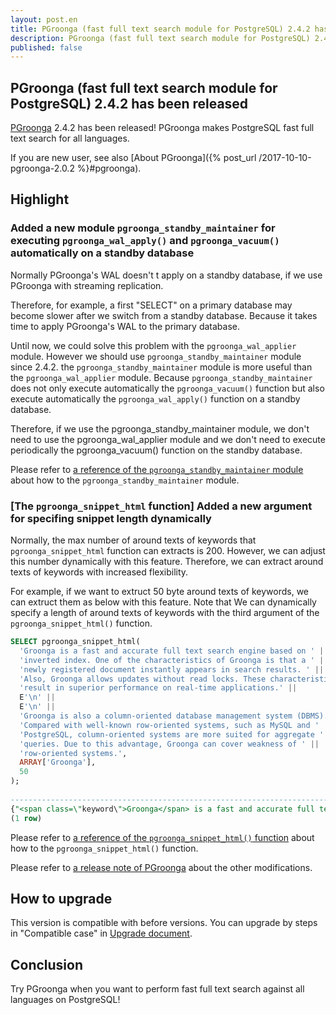 ```yaml
---
layout: post.en
title: PGroonga (fast full text search module for PostgreSQL) 2.4.2 has been released
description: PGroonga (fast full text search module for PostgreSQL) 2.4.2 has been released!
published: false
---
```


## PGroonga (fast full text search module for PostgreSQL) 2.4.2 has been released

[PGroonga](https://pgroonga.github.io/) 2.4.2 has been released! PGroonga makes PostgreSQL fast full text search for all languages.

If you are new user, see also [About PGroonga]({% post_url /2017-10-10-pgroonga-2.0.2 %}#pgroonga).

## Highlight

### Added a new module ``pgroonga_standby_maintainer`` for executing ``pgroonga_wal_apply()`` and ``pgroonga_vacuum()`` automatically on a standby database

  Normally PGroonga's WAL doesn't t apply on a standby database, if we use PGroonga with streaming replication.

  Therefore, for example, a first "SELECT" on a primary database may become slower after we switch from a standby database. Because it takes time to apply PGroonga's WAL to the primary database.

  Until now, we could solve this problem with the ``pgroonga_wal_applier`` module. However we should use ``pgroonga_standby_maintainer`` module since 2.4.2.
  the ``pgroonga_standby_maintainer`` module is more useful than the ``pgroonga_wal_applier`` module. Because ``pgroonga_standby_maintainer`` does not only execute automatically the ``pgroonga_vacuum()`` function but also execute automatically the ``pgroonga_wal_apply()`` function on a standby database.

  Therefore, if we use the pgroonga_standby_maintainer module, we don't need to use the pgroonga_wal_applier module and we don't need to execute periodically the pgroonga_vacuum() function on the standby database.

  Please refer to [a reference of the ``pgroonga_standby_maintainer`` module](https://pgroonga.github.io/reference/modules/pgroonga-standby-maintainer.html) about how to the ``pgroonga_standby_maintainer`` module.

### [The `pgroonga_snippet_html` function] Added a new argument for specifing snippet length dynamically

  Normally, the max number of around texts of keywords that ``pgroonga_snippet_html`` function can extracts is 200. However, we can adjust this number dynamically with this feature.
  Therefore, we can extract around texts of keywords with increased flexibility.

  For example, if we want to extruct 50 byte around texts of keywords, we can extruct them as below with this feature.
  Note that We can dynamically specify a length of around texts of keywords with the third argument of the ``pgroonga_snippet_html()`` function.

  ```sql
  SELECT pgroonga_snippet_html(
    'Groonga is a fast and accurate full text search engine based on ' ||
    'inverted index. One of the characteristics of Groonga is that a ' ||
    'newly registered document instantly appears in search results. ' ||
    'Also, Groonga allows updates without read locks. These characteristics ' ||
    'result in superior performance on real-time applications.' ||
    E'\n' ||
    E'\n' ||
    'Groonga is also a column-oriented database management system (DBMS). ' ||
    'Compared with well-known row-oriented systems, such as MySQL and ' ||
    'PostgreSQL, column-oriented systems are more suited for aggregate ' ||
    'queries. Due to this advantage, Groonga can cover weakness of ' ||
    'row-oriented systems.',
    ARRAY['Groonga'],
    50
  );
                                                                                                                    pgroonga_snippet_html                                                                                                                     
---------------------------------------------------------------------------------------------------------------------------------------------------------------------------------------------------------------------------------------------------------------
 {"<span class=\"keyword\">Groonga</span> is a fast and accurate full text search en","he characteristics of <span class=\"keyword\">Groonga</span> is that a newly regi","search results. Also, <span class=\"keyword\">Groonga</span> allows updates witho"}
(1 row)
  ```

  Please refer to [a reference of the ``pgroonga_snippet_html()`` function](https://pgroonga.github.io/reference/functions/pgroonga-snippet-html.html) about how to the ``pgroonga_snippet_html()`` function.

Please refer to [a release note of PGroonga]() about the other modifications.

## How to upgrade

This version is compatible with before versions. You can upgrade by steps in "Compatible case" in [Upgrade document](https://pgroonga.github.io/upgrade/#compatible-case).

## Conclusion

Try PGroonga when you want to perform fast full text search against all languages on PostgreSQL!

